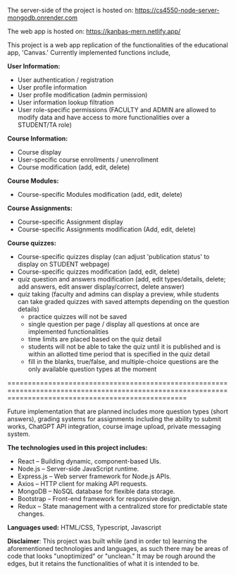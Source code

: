 The server-side of the project is hosted on: https://cs4550-node-server-mongodb.onrender.com

The web app is hosted on: https://kanbas-mern.netlify.app/

This project is a web app replication of the functionalities of the educational app, 'Canvas.' Currently implemented functions include,

**User Information:**
- User authentication / registration
- User profile information
- User profile modification (admin permission)
- User information lookup filtration
- User role-specific permissions (FACULTY and ADMIN are allowed to modify data and have access to more functionalities over a STUDENT/TA role)

**Course Information:**
- Course display
- User-specific course enrollments / unenrollment
- Course modification (add, edit, delete)

**Course Modules:**
- Course-specific Modules modification (add, edit, delete)

**Course Assignments:**
- Course-specific Assignment display
- Course-specific Assignments modification (Add, edit, delete)

**Course quizzes:**
- Course-specific quizzes display (can adjust 'publication status' to display on STUDENT webpage)
- Course-specific quizzes modification (add, edit, delete)
- quiz question and answers modification (add, edit types/details, delete; add answers, edit answer display/correct, delete answer)
- quiz taking (faculty and admins can display a preview, while students can take graded quizzes with saved attempts depending on the question details)
  - practice quizzes will not be saved
  - single question per page / display all questions at once are implemented functionalities
  - time limits are placed based on the quiz detail
  - students will not be able to take the quiz until it is published and is within an allotted time period that is specified in the quiz detail
  - fill in the blanks, true/false, and multiple-choice questions are the only available question types at the moment
 
========================================================================================================================================================
 
Future implementation that are planned includes more question types (short answers), grading systems for assignments including the ability to submit works, ChatGPT API integration, course image upload, private messaging system.

**The technologies used in this project includes:**
  - React – Building dynamic, component-based UIs.
  - Node.js – Server-side JavaScript runtime.
  - Express.js – Web server framework for Node.js APIs.
  - Axios – HTTP client for making API requests.
  - MongoDB – NoSQL database for flexible data storage.
  - Bootstrap – Front-end framework for responsive design.
  - Redux – State management with a centralized store for predictable state changes.

 **Languages used:** HTML/CSS, Typescript, Javascript

**Disclaimer**: This project was built while (and in order to) learning the aforementioned technologies and languages, as such there may be areas of code that looks "unoptimized" or "unclean." It may be rough around the edges, but it retains the functionalities of what it is intended to be.
